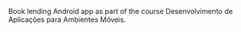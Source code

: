 Book lending Android app as part of the course Desenvolvimento de Aplicações para Ambientes Móveis.

